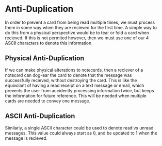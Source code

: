 # Anti-Duplication 
In order to prevent a card from being read multiple times, we must process them in some way when they are recieved for the first time. A simple way to do this from a physical perspective would be to tear or fold a card when recieved. If this is not permited however, then we must use one of our 4 ASCII characters to denote this information. 

## Physical Anti-Duplication
If we can make physical alterations to notecards, then a reciever of a notecard can dog-ear the card to denote that the message was successfully recieved, without destroying the card. This is like the equivolant of having a read receipt on a text message or email, which prevents the user from accidently processing information twice, but keeps the information for future reference. This will be needed when multiple cards are needed to convey one message.

## ASCII Anti-Duplication 
Similarly, a single ASCII character could be used to denote read vs unread messages. This value could always start as 0, and be updated to 1 when the message is recieved.
